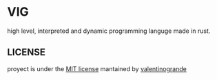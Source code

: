 # VIG
high level, interpreted and dynamic programming languge made in rust.

## LICENSE
proyect is under the [MIT license](https://github.com/valentinogrande/VIG/blob/master/LICENSE)
mantained by [valentinogrande](https://github.com/valentinogrande)
